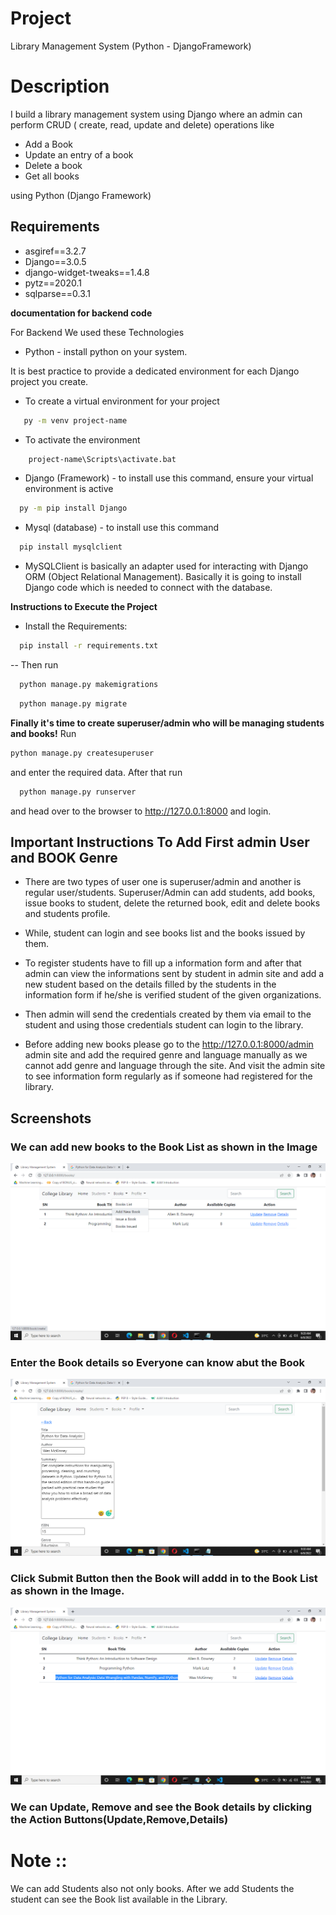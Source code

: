 
# Project

Library Management System (Python - DjangoFramework)

# Description

I build a library management system using Django where an admin can
perform CRUD ( create, read, update and delete) operations like

- Add a Book
- Update an entry of a book
- Delete a book
- Get all books

using Python (Django Framework) 

## Requirements
- asgiref==3.2.7
- Django==3.0.5
- django-widget-tweaks==1.4.8
- pytz==2020.1
- sqlparse==0.3.1

**documentation for backend code**

For Backend We used these Technologies
- Python - install python on your system.

It is best practice to provide a dedicated environment for each Django project you create.
- To create a virtual environment for your project
```bash
   py -m venv project-name
```
- To activate the environment
```bash
    project-name\Scripts\activate.bat
```
- Django (Framework) - to install use this command, ensure your virtual environment is active
```bash
  py -m pip install Django
```
- Mysql (database) - to install use this command
```bash
  pip install mysqlclient
```
- MySQLClient is basically an adapter used for interacting with Django ORM (Object Relational Management). Basically it is going to install Django code which is needed to connect with the database. 

**Instructions to Execute the Project**
- Install the Requirements:
```bash
  pip install -r requirements.txt
```
-- Then run 
```bash
  python manage.py makemigrations
```
```bash
  python manage.py migrate
```
**Finally it's time to create superuser/admin who will be managing students and books!**
Run 
```bash
python manage.py createsuperuser
``` 
and enter the required data.
After that run 
```bash
  python manage.py runserver
```
 and head over to the browser to http://127.0.0.1:8000 and login.

## Important Instructions To Add First admin User and BOOK Genre 
- There are two types of user one is superuser/admin and another is regular user/students.
Superuser/Admin can add students, add books, issue books to student, delete the returned book, edit and delete books and students profile.

- While, student can login and see books list and the books issued by them.
- To register students have to fill up a information form and after that admin can view the informations sent by student in admin site and add a new student based on the details filled by the students in the information form if he/she is verified student of the given organizations.
- Then admin will send the credentials created by them via email to the student and using those credentials student can login to the library.

- Before adding new books please go to the http://127.0.0.1:8000/admin admin site and add the required genre and language manually as we cannot add genre and language through the site. And visit the admin site to see information form regularly as if someone had registered for the library.


## Screenshots
### We can add new books to the Book List as shown in the Image
![userinteraction](Addnewbook.png)

### Enter the Book details so Everyone can know abut the Book
![userinteractionwithchatbot](addingbookdetails.png)

### Click Submit Button then the Book will addd in to the Book List as shown in the Image.
![userinteractionwithchatbot](addingdone.png)

### We can Update, Remove and see the Book details by clicking the Action Buttons(Update,Remove,Details)

# Note ::
We can add Students also not only books. After we add Students the student can see the Book list available in the Library.





